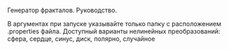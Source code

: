 Генератор фракталов. Руководство.

В аргументах при запуске указывайте только папку с расположением .properties файла.
Доступный варианты нелинейных преобразований:
сфера, сердце, синус, диск, полярно, случайное
